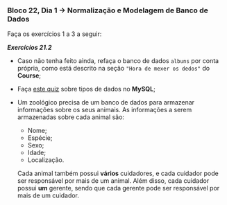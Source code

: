 ### Bloco 22, Dia 1 -> Normalização e Modelagem de Banco de Dados

Faça os exercícios 1 a 3 a seguir:


_**Exercícios 21.2**_

 - Caso não tenha feito ainda, refaça o banco de dados `albuns` por conta própria, como está descrito na seção `"Hora de mexer os dedos"` do **Course**;
 - Faça [este quiz](https://forms.gle/wjjZRjo27JXrPL7f6) sobre tipos de dados no **MySQL**;
 - Um zoológico precisa de um banco de dados para armazenar informações sobre os seus animais. As informações a serem armazenadas sobre cada animal são:
     - Nome;
     - Espécie;
     - Sexo;
     - Idade;
     - Localização.
    
    Cada animal também possui **vários** cuidadores, e cada cuidador pode ser responsável por mais de um animal. Além disso, cada cuidador possui **um** gerente, sendo que cada gerente pode ser responsável por mais de um cuidador.

